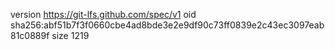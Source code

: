 version https://git-lfs.github.com/spec/v1
oid sha256:abf51b7f3f0660cbe4ad8bde3e2e9df90c73ff0839e2c43ec3097eab81c0889f
size 1219
